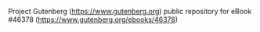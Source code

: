 Project Gutenberg (https://www.gutenberg.org) public repository for eBook #46378 (https://www.gutenberg.org/ebooks/46378)
